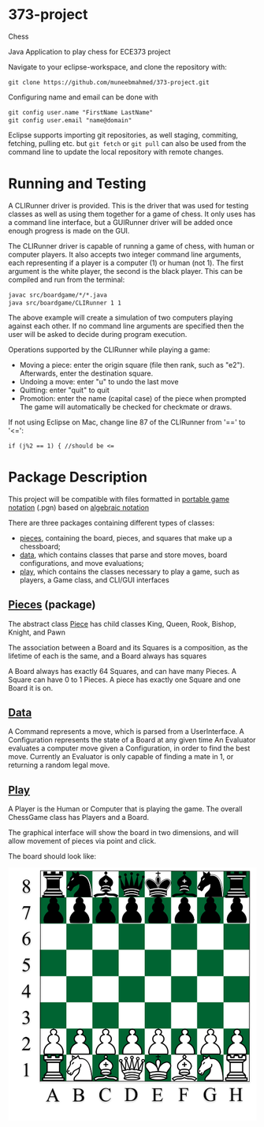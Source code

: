 # 373-project
Chess

Java Application to play chess for ECE373 project

Navigate to your eclipse-workspace, and clone the repository with:
```
git clone https://github.com/muneebmahmed/373-project.git
```
Configuring name and email can be done with
```
git config user.name "FirstName LastName"
git config user.email "name@domain"
```
Eclipse supports importing git repositories, as well staging, commiting, fetching, pulling etc. but
`git fetch` or `git pull` can also be used from the command line to update the local repository with remote changes.

# Running and Testing

A CLIRunner driver is provided. This is the driver that was used for testing classes as well as using them together for a game of chess. It only uses has a command line interface, but a GUIRunner driver will be added once enough progress is made on the GUI.

The CLIRunner driver is capable of running a game of chess, with human or computer players. It also accepts two integer command line arguments, each representing if a player is a computer (1) or human (not 1). The first argument is the white player, the second is the black player. This can be compiled and run from the terminal:
```
javac src/boardgame/*/*.java
java src/boardgame/CLIRunner 1 1
```
The above example will create a simulation of two computers playing against each other. If no command line arguments are specified then the user will be asked to decide during program execution.

Operations supported by the CLIRunner while playing a game:
* Moving a piece: enter the origin square (file then rank, such as "e2"). Afterwards, enter the destination square.
* Undoing a move: enter "u" to undo the last move
* Quitting: enter "quit" to quit
* Promotion: enter the name (capital case) of the piece when prompted
The game will automatically be checked for checkmate or draws. 

If not using Eclipse on Mac, change line 87 of the CLIRunner from '==' to '<=':
```
if (j%2 == 1) { //should be <=
```


# Package Description

This project will be compatible with files formatted in [portable game notation](https://en.wikipedia.org/wiki/Portable_Game_Notation) (.pgn) based on [algebraic notation](https://en.wikipedia.org/wiki/Algebraic_notation_(chess))

There are three packages containing different types of classes:
* [pieces](src/boardgame/pieces), containing the board, pieces, and squares that make up a chessboard;
* [data](src/boardgame/data), which contains classes that parse and store moves, board configurations, and move evaluations;
* [play](src/boardgame/play), which contains the classes necessary to play a game, such as players, a Game class, and CLI/GUI interfaces

## [Pieces](src/boardgame/pieces) (package)

The abstract class [Piece](src/boardgame/pieces/Piece.java) has child classes King, Queen, Rook, Bishop, Knight, and Pawn

The association between a Board and its Squares is a composition, as the lifetime of each is the same, and a Board always has squares

A Board always has exactly 64 Squares, and can have many Pieces. A Square can have 0 to 1 Pieces. A piece has exactly one Square and one Board it is on.

## [Data](src/boardgame/data)

A Command represents a move, which is parsed from a UserInterface.
A Configuration represents the state of a Board at any given time
An Evaluator evaluates a computer move given a Configuration, in order to find the best move.
Currently an Evaluator is only capable of finding a mate in 1, or returning a random legal move.

## [Play](src/boardgame/play)

A Player is the Human or Computer that is playing the game. The overall ChessGame class has Players and a Board.

The graphical interface will show the board in two dimensions, and will allow movement of pieces via point and click.

The board should look like:

![Chess board](https://github.com/muneebmahmed/373-project/blob/master/images/Chess%20Board%20w%20pieces.png)
